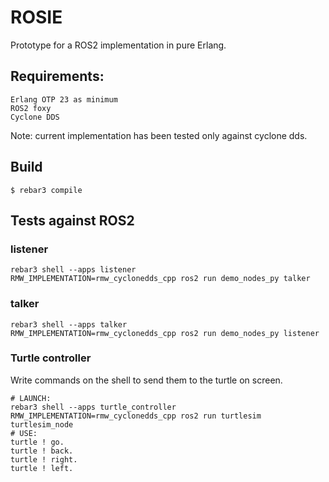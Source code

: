 # ROSIE

Prototype for a ROS2 implementation in pure Erlang.

## Requirements:
    Erlang OTP 23 as minimum
    ROS2 foxy
    Cyclone DDS

Note: current implementation has been tested only against cyclone dds.

## Build

    $ rebar3 compile


## Tests against ROS2

### listener
    rebar3 shell --apps listener
    RMW_IMPLEMENTATION=rmw_cyclonedds_cpp ros2 run demo_nodes_py talker

### talker
    rebar3 shell --apps talker
    RMW_IMPLEMENTATION=rmw_cyclonedds_cpp ros2 run demo_nodes_py listener
### Turtle controller
Write commands on the shell to send them to the turtle on screen.

    # LAUNCH:
    rebar3 shell --apps turtle_controller
    RMW_IMPLEMENTATION=rmw_cyclonedds_cpp ros2 run turtlesim turtlesim_node
    # USE:
    turtle ! go.
    turtle ! back.
    turtle ! right.
    turtle ! left.
